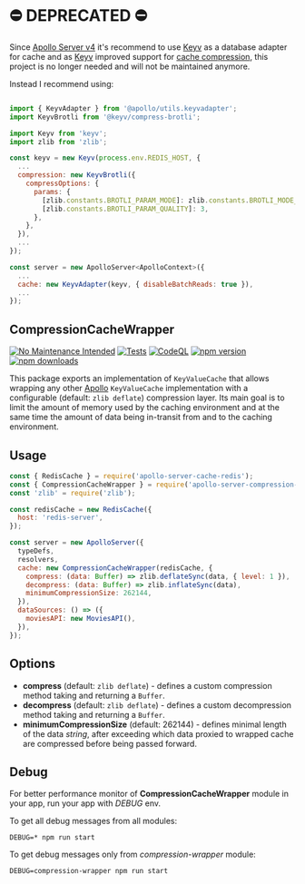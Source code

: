 # :no_entry: DEPRECATED :no_entry:

Since [Apollo Server v4](https://www.apollographql.com/docs/apollo-server/v4) it's recommend to use [Keyv](https://github.com/jaredwray/keyv) as a database adapter for cache and as [Keyv](https://github.com/jaredwray/keyv) improved support for [cache compression](https://github.com/jaredwray/keyv#compression-adapters), this project is no longer needed and will not be maintained anymore.

Instead I recommend using:
```js

import { KeyvAdapter } from '@apollo/utils.keyvadapter';
import KeyvBrotli from '@keyv/compress-brotli';

import Keyv from 'keyv';
import zlib from 'zlib';

const keyv = new Keyv(process.env.REDIS_HOST, {
  ...
  compression: new KeyvBrotli({
    compressOptions: {
      params: {
        [zlib.constants.BROTLI_PARAM_MODE]: zlib.constants.BROTLI_MODE_TEXT,
        [zlib.constants.BROTLI_PARAM_QUALITY]: 3,
      },
    },
  }),
  ...
});

const server = new ApolloServer<ApolloContext>({
  ...
  cache: new KeyvAdapter(keyv, { disableBatchReads: true }),
  ...
});
```

## CompressionCacheWrapper

[![No Maintenance Intended](https://unmaintained.tech/badge.svg)](http://unmaintained.tech/)
[![Tests](https://github.com/kdybicz/apollo-server-compression-cache-wrapper/actions/workflows/tests.yml/badge.svg)](https://github.com/kdybicz/apollo-server-compression-cache-wrapper/actions/workflows/tests.yml)
[![CodeQL](https://github.com/kdybicz/apollo-server-compression-cache-wrapper/actions/workflows/codeql-analysis.yml/badge.svg)](https://github.com/kdybicz/apollo-server-compression-cache-wrapper/actions/workflows/codeql-analysis.yml)
[![npm version](https://badge.fury.io/js/apollo-server-compression-cache-wrapper.svg)](https://badge.fury.io/js/apollo-server-compression-cache-wrapper)
[![npm downloads](https://img.shields.io/npm/dw/apollo-server-compression-cache-wrapper)](https://www.npmjs.com/package/apollo-server-compression-cache-wrapper)

This package exports an implementation of `KeyValueCache` that allows wrapping any other
[Apollo](https://github.com/apollographql/apollo-server) `KeyValueCache` implementation with a
configurable (default: `zlib deflate`) compression layer. Its main goal is
to limit the amount of memory used by the caching environment and at the same time the amount of
data being in-transit from and to the caching environment.

## Usage

```js
const { RedisCache } = require('apollo-server-cache-redis');
const { CompressionCacheWrapper } = require('apollo-server-compression-cache-wrapper');
const 'zlib' = require('zlib');

const redisCache = new RedisCache({
  host: 'redis-server',
});

const server = new ApolloServer({
  typeDefs,
  resolvers,
  cache: new CompressionCacheWrapper(redisCache, {
    compress: (data: Buffer) => zlib.deflateSync(data, { level: 1 }),
    decompress: (data: Buffer) => zlib.inflateSync(data),
    minimumCompressionSize: 262144,
  }),
  dataSources: () => ({
    moviesAPI: new MoviesAPI(),
  }),
});
```

## Options

- **compress** (default: `zlib deflate`) - defines a custom compression method taking and returning a `Buffer`.
- **decompress** (default: `zlib deflate`) - defines a custom decompression method taking and returning a `Buffer`.
- **minimumCompressionSize** (default: 262144) - defines minimal length of the data _string_, after
  exceeding which data proxied to wrapped cache are compressed before being passed forward.

## Debug

For better performance  monitor of **CompressionCacheWrapper** module in your app, run your app with
_DEBUG_ env.

To get all debug messages from all modules:
```
DEBUG=* npm run start
```

To get debug messages only from _compression-wrapper_ module:
```
DEBUG=compression-wrapper npm run start
```
